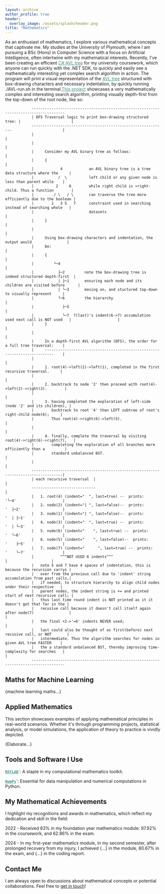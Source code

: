 ```yaml
---
layout: archive
author_profile: true
header:
  overlay_image: /assets/splash/header.png
title: "Mathematics"
---
```

As an enthusiast of mathematics, I explore various mathematical concepts that captivate me. My studies at the University of Plymouth, where I am pursuing a BSc (Hons) in Computer Science with a focus on Artificial Intelligence, often intertwine with my mathematical interests. Recently, I've been creating an efficient <a href="https://github.com/alfie-ns/1003-CW/blob/main/Report/AVL/Solution/dotnet-program/Program.cs" target="_blank" style="color: #448c88">C# AVL tree</a> for my university coursework, which anyone can run quickly with the .NET SDK, to quickly and easily see a mathematically interesting yet complex search algorithm in action. The program will print a visual representation of the <a href="https://en.wikipedia.org/wiki/AVL_tree" target="_blank" style="color: #448c88">AVL tree</a> structured with box-drawing characters and necessary indentation, by quickly running ./AVL-run.sh in the terminal.<a href="https://github.com/alfie-ns/1003-CW" target="_blank" style="color: #448c88">This project</a> showcases a very mathematically complex and interesting search algorithm, printing visually depth-first from the top-down of the root node, like so:

```
            -------------------------------------------------------------------------------------
            | DFS Traversal logic to print box-drawing structured tree: |                       | 
            -------------------------------------------------------------                       |
            |                                                                                   |   
            |                                                                                   |
            |     Consider my AVL binary tree as follows:                                       |
            |     {                                                                             |
            |            4            an AVL binary tree is a tree data structure where the     |
            |           /  \          left child or any given node is less than parent while    |
            |          2     6        while right child is >right-child. Thus a function        |
            |         / \   / \       can traverse the tree more efficiently due to the boolean |
            |        1   3 5   7      constraint used in searching instead of searching whole   |
            |                         datasets                                                  |                                                                       
            |     }                                                                             |
            |                                                                                   |
            |     Using box-drawing characters and indentation, the output would                |
            |     be:                                                                           |                                                                          
            |     {                                                                             |
            |         └─4                                                                       |
            |           ├─2         note the box-drawing tree is indeed structured depth-first  |
            |           | ├─1       ensuring each node and its children are visited before      |  
            |           | └─3       moving on, and stuctured top-down to visually represent     |      
            |           └─6         the hierarchy                                               |        
            |             ├─5                                                                   |
            |             └─7  7(last)'s indent(6->7) accumulation used next call is NOT used   |                     |
            |     }                                                                             |
            |                                                                                   |
            |     In a depth-first AVL algorithm (DFS), the order for a full tree traversal:    |
            |     --------------------------------------------------------------------------    |  
            |                                                                                   |
            |     1. root(4)->left(2)->left(1), completed in the first recursive traversal.     |
            |                                                                                   |
            |     2. backtrack to node '2' then proceed with root(4)->left(2)->right(3).        |
            |                                                                                   |
            |     3. having completed the exploration of left-side (node '2' and its children), |
            |        backtrack to root '4' then LEFT subtree of root's right-child node(6);     |
            |        Thus root(4)->right(6)->left(5).                                           |
            |                                                                                   |
            |     4. finally, complete the traversal by visiting root(4)->right(6)->right(7),   |
            |        completing the exploration of all branches more efficiently than a         |
            |        standard unbalanced BST.                                                   |   
            |                                                                                   |
            ------------------------------------------------------------------------------------|
            | each recursive traversal  |                                                       |  
            -----------------------------                                                       |  
            |   1. root(4) (indent="  ", last=true) --  prints:       '└─4'                     |  
            |   2. node(2) (indent="| ", last=false)--  prints:       '  ├─2'                   |  
            |   3. node(1) (indent="| ", last=false)--  prints:       '  | ├─1'                 |  
            |   4. node(3) (indent="  ", last=true) --  prints:       '  | └─3'                 |  
            |   5. node(6) (indent="    ", last=true) --  prints:     '  └─6'                   |  
            |   6. node(5) (indent="    ", last=false)--  prints:     '    ├─5'                 |
            |   7. node(7) (indent="      ", last=true) --  prints:   '    └─7'                 |
            |            ^^^NOT USED 6 indents^^^                                               |                    |
            |   note 5 and 7 have 4 spaces of indentation, this is because the recursion carrys |
            |   over from the previous call due to 'indent' string accumulation from past calls,|
            |   if needed, to structure hierarchy to align child nodes under their respective   |
            |   parent nodes, the indent string is += and printed start of next recursive call; |
            |   thus last time round indent is NOT printed as it it doesn't get that far in the |   
            |   recusive call because it doesn't call itself again after node(7)                |                                                  |                                                                                 
            |   the final +2->'=6' indents NEVER used;                                          |
            |   last could also be thought of as first(before) next recusive call, or NOT       |
            |   intermediate. Thus the algorithm searches for nodes in given AVL tree FASTER    |
            |   the a standard unbalanced BST, thereby improving time-complexity for searches   |                                                                                                                                             |                            
            -------------------------------------------------------------------------------------

```

<!--
Put in screenshot of 1-50 balanced tree
-->

## Maths for Machine Learning

{machine learning maths...}

## Applied Mathematics

This section showcases examples of applying mathematical principles in real-world scenarios. Whether it's through programming projects, statistical analysis, or model simulations, the application of theory to practice is vividly depicted.

{Elaborate...}

## Tools and Software I Use

<a href="https://uk.mathworks.com/products/matlab.html" target="_blank" style="color: #448c88"><b>`MATLAB`</b></a>`: A staple in my computational mathematics toolkit.

<a href="https://numpy.org/" target="_blank" style="color: #448c88"><b>`NumPy`</b></a>`: Essential for data manipulation and numerical computations in Python.

## My Mathematical Achievements

I highlight my recognitions and awards in mathematics, which reflect my dedication and skill in the field:

2022 - Received 83% in my foundation year mathematics module: 97.92% in the coursework, and 62.86% in the exam.

2024 - In my first-year mathematics module, in my second semester, after prolonged recovery from my injury, I achieved {…} in the module, 80.67% in the exam, and {…} in the coding report.

<!--## Recent Blog Posts

Stay updated with my latest thoughts and explorations in mathematics:

- [Math in Machine Learning](/posts/math-in-ml)
-->

<!-- FIX THIS [ ] -->

## Contact Me

I am always open to discussions about mathematical concepts or potential collaborations. Feel free to [get in touch](mailto:alfienurse@gmail.com)!
